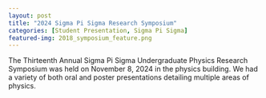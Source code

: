 ```yaml
---
layout: post
title: "2024 Sigma Pi Sigma Research Symposium"
categories: [Student Presentation, Sigma Pi Sigma]
featured-img: 2018_symposium_feature.png
---
```


The Thirteenth Annual Sigma Pi Sigma Undergraduate Physics Research Symposium was held on November 8, 2024 in the physics building. We had a variety of both oral and poster presentations detailing multiple areas of physics.

